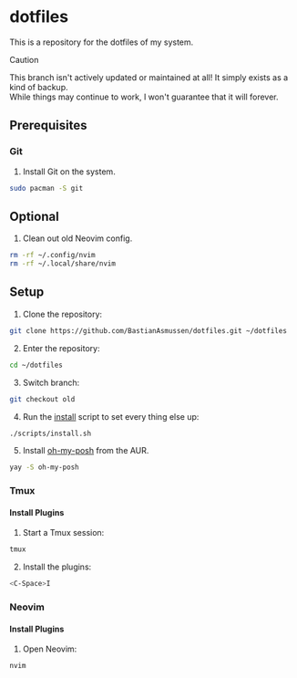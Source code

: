 # dotfiles

This is a repository for the dotfiles of my system.

> [!CAUTION]
> This branch isn't actively updated or maintained at all! It simply exists as
> a kind of backup.  
> While things may continue to work, I won't guarantee that it will forever.

## Prerequisites

### Git

1. Install Git on the system.

```sh
sudo pacman -S git
```

## Optional

1. Clean out old Neovim config.

```sh
rm -rf ~/.config/nvim
rm -rf ~/.local/share/nvim
```

## Setup

1. Clone the repository:

```sh
git clone https://github.com/BastianAsmussen/dotfiles.git ~/dotfiles
```

2. Enter the repository:

```sh
cd ~/dotfiles
```

3. Switch branch:

```sh
git checkout old
```

4. Run the [install](scripts/install.sh) script to set every thing else up:

```sh
./scripts/install.sh
```

5. Install [oh-my-posh](https://ohmyposh.dev/) from the AUR.

```sh
yay -S oh-my-posh
```

### Tmux

#### Install Plugins

1. Start a Tmux session:

```sh
tmux
```

2. Install the plugins:

```sh
<C-Space>I
```

### Neovim

#### Install Plugins

1. Open Neovim:

```sh
nvim
```
